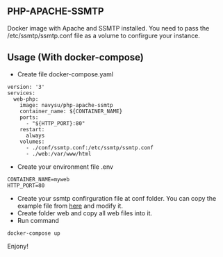 ## PHP-APACHE-SSMTP
Docker image with Apache and SSMTP installed. You need to pass the /etc/ssmtp/ssmtp.conf file as a volume to confirgure your instance.

## Usage (With docker-compose)

* Create file docker-compose.yaml

```
version: '3'
services:
  web-php:
    image: navysu/php-apache-ssmtp
    container_name: ${CONTAINER_NAME}
    ports:
      - "${HTTP_PORT}:80"
    restart:
      always
    volumes:
      - ./conf/ssmtp.conf:/etc/ssmtp/ssmtp.conf
      - ./web:/var/www/html
```

* Create your environment file .env 

```
CONTAINER_NAME=myweb
HTTP_PORT=80
```

* Create your ssmtp confirguration file at conf folder. You can copy the example file from [here](https://github.com/haijunsu/Dockerfiles/tree/master/php-apache-ssmtp/conf) and modify it.
* Create folder web and copy all web files into it.
* Run command

```
docker-compose up
```

Enjony!
